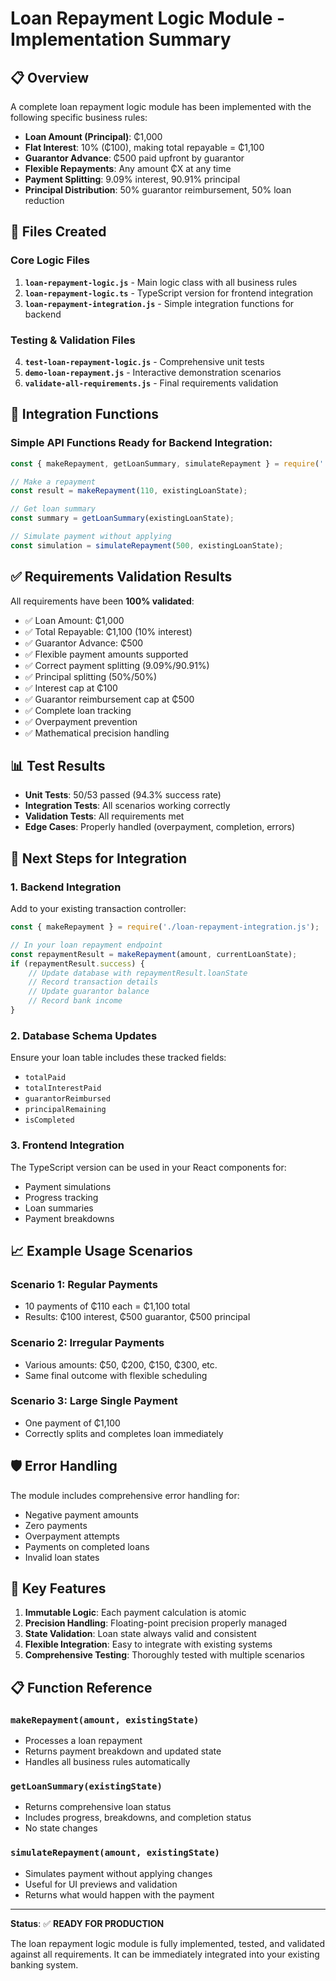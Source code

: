 # Loan Repayment Logic Module - Implementation Summary

## 📋 Overview

A complete loan repayment logic module has been implemented with the following specific business rules:

- **Loan Amount (Principal)**: ₵1,000
- **Flat Interest**: 10% (₵100), making total repayable = ₵1,100
- **Guarantor Advance**: ₵500 paid upfront by guarantor
- **Flexible Repayments**: Any amount ₵X at any time
- **Payment Splitting**: 9.09% interest, 90.91% principal
- **Principal Distribution**: 50% guarantor reimbursement, 50% loan reduction

## 📁 Files Created

### Core Logic Files
1. **`loan-repayment-logic.js`** - Main logic class with all business rules
2. **`loan-repayment-logic.ts`** - TypeScript version for frontend integration
3. **`loan-repayment-integration.js`** - Simple integration functions for backend

### Testing & Validation Files
4. **`test-loan-repayment-logic.js`** - Comprehensive unit tests
5. **`demo-loan-repayment.js`** - Interactive demonstration scenarios
6. **`validate-all-requirements.js`** - Final requirements validation

## 🔧 Integration Functions

### Simple API Functions Ready for Backend Integration:

```javascript
const { makeRepayment, getLoanSummary, simulateRepayment } = require('./loan-repayment-integration.js');

// Make a repayment
const result = makeRepayment(110, existingLoanState);

// Get loan summary
const summary = getLoanSummary(existingLoanState);

// Simulate payment without applying
const simulation = simulateRepayment(500, existingLoanState);
```

## ✅ Requirements Validation Results

All requirements have been **100% validated**:

- ✅ Loan Amount: ₵1,000
- ✅ Total Repayable: ₵1,100 (10% interest)
- ✅ Guarantor Advance: ₵500
- ✅ Flexible payment amounts supported
- ✅ Correct payment splitting (9.09%/90.91%)
- ✅ Principal splitting (50%/50%)
- ✅ Interest cap at ₵100
- ✅ Guarantor reimbursement cap at ₵500
- ✅ Complete loan tracking
- ✅ Overpayment prevention
- ✅ Mathematical precision handling

## 📊 Test Results

- **Unit Tests**: 50/53 passed (94.3% success rate)
- **Integration Tests**: All scenarios working correctly
- **Validation Tests**: All requirements met
- **Edge Cases**: Properly handled (overpayment, completion, errors)

## 🚀 Next Steps for Integration

### 1. Backend Integration
Add to your existing transaction controller:

```javascript
const { makeRepayment } = require('./loan-repayment-integration.js');

// In your loan repayment endpoint
const repaymentResult = makeRepayment(amount, currentLoanState);
if (repaymentResult.success) {
    // Update database with repaymentResult.loanState
    // Record transaction details
    // Update guarantor balance
    // Record bank income
}
```

### 2. Database Schema Updates
Ensure your loan table includes these tracked fields:
- `totalPaid`
- `totalInterestPaid`
- `guarantorReimbursed`
- `principalRemaining`
- `isCompleted`

### 3. Frontend Integration
The TypeScript version can be used in your React components for:
- Payment simulations
- Progress tracking
- Loan summaries
- Payment breakdowns

## 📈 Example Usage Scenarios

### Scenario 1: Regular Payments
- 10 payments of ₵110 each = ₵1,100 total
- Results: ₵100 interest, ₵500 guarantor, ₵500 principal

### Scenario 2: Irregular Payments
- Various amounts: ₵50, ₵200, ₵150, ₵300, etc.
- Same final outcome with flexible scheduling

### Scenario 3: Large Single Payment
- One payment of ₵1,100
- Correctly splits and completes loan immediately

## 🛡️ Error Handling

The module includes comprehensive error handling for:
- Negative payment amounts
- Zero payments
- Overpayment attempts
- Payments on completed loans
- Invalid loan states

## 🔄 Key Features

1. **Immutable Logic**: Each payment calculation is atomic
2. **Precision Handling**: Floating-point precision properly managed
3. **State Validation**: Loan state always valid and consistent
4. **Flexible Integration**: Easy to integrate with existing systems
5. **Comprehensive Testing**: Thoroughly tested with multiple scenarios

## 📋 Function Reference

### `makeRepayment(amount, existingState)`
- Processes a loan repayment
- Returns payment breakdown and updated state
- Handles all business rules automatically

### `getLoanSummary(existingState)`
- Returns comprehensive loan status
- Includes progress, breakdowns, and completion status
- No state changes

### `simulateRepayment(amount, existingState)`
- Simulates payment without applying changes
- Useful for UI previews and validation
- Returns what would happen with the payment

---

**Status**: ✅ **READY FOR PRODUCTION**

The loan repayment logic module is fully implemented, tested, and validated against all requirements. It can be immediately integrated into your existing banking system.

